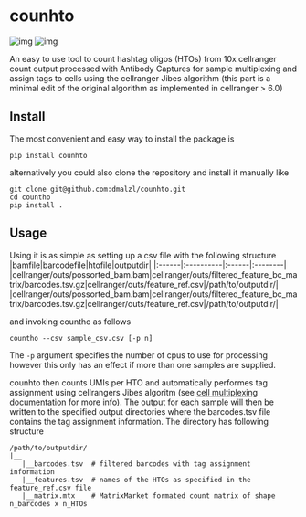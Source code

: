# counhto

![img](https://img.shields.io/badge/pypi-1.1.0-blue)
![img](https://img.shields.io/badge/Python->=3.10-blue)

An easy to use tool to count hashtag oligos (HTOs) from 10x cellranger count output processed with Antibody Captures for sample multiplexing and assign tags to cells using the cellranger Jibes algorithm (this part is a minimal edit of the original algorithm as implemented in cellranger > 6.0)

## Install
The most convenient and easy way to install the package is
```
pip install counhto
```

alternatively you could also clone the repository and install it manually like
```
git clone git@github.com:dmalzl/counhto.git
cd countho
pip install .
```

## Usage
Using it is as simple as setting up a csv file with the following structure
|bamfile|barcodefile|htofile|outputdir|
|:------|:----------|:------|:--------|
|cellranger/outs/possorted_bam.bam|cellranger/outs/filtered_feature_bc_matrix/barcodes.tsv.gz|cellranger/outs/feature_ref.csv|/path/to/outputdir/|
|cellranger/outs/possorted_bam.bam|cellranger/outs/filtered_feature_bc_matrix/barcodes.tsv.gz|cellranger/outs/feature_ref.csv|/path/to/outputdir/|

and invoking countho as follows
```
countho --csv sample_csv.csv [-p n]
```

The `-p` argument specifies the number of cpus to use for processing however this only has an effect if more than one samples are supplied.

counhto then counts UMIs per HTO and automatically performes tag assignment using cellrangers Jibes algoritm (see [cell multiplexing documentation](https://support.10xgenomics.com/single-cell-gene-expression/software/pipelines/latest/algorithms/cellplex) for more info). The output for each sample will then be written to the specified output directories where the barcodes.tsv file contains the tag assignment information. The directory has following structure
```
/path/to/outputdir/
|__
   |__barcodes.tsv  # filtered barcodes with tag assignment information
   |__features.tsv  # names of the HTOs as specified in the feature_ref.csv file
   |__matrix.mtx    # MatrixMarket formated count matrix of shape n_barcodes x n_HTOs
```
